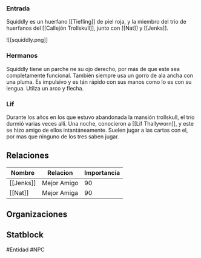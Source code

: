 
### Entrada
Squiddly es un huerfano [[Tiefling]] de piel roja, y la miembro del trio de huerfanos del [[Callejón Trollskull]], junto con [[Nat]] y [[Jenks]].

![[squiddly.png]]
### Hermanos
Squiddly tiene un parche ne su ojo derecho, por más de que este sea completamente funcional. También siempre usa un gorro de ala ancha con una pluma. Es impulsivo y es tán rápido con sus manos como lo es con su lengua. Utilza un arco y flecha.

### Lif
Durante los años en los que estuvo abandonada la mansión trollskull, el trío durmió varias veces allí. Una noche, conocieron a [[Lif Thallyworn]], y este se hizo amigo de ellos intantáneamente. Suelen jugar a las cartas con el, por mas que ninguno de los tres saben jugar.

## Relaciones

| Nombre       | Relacion    | Importancia |
| ------------ | ----------- | ----------- |
| [[Jenks]]    | Mejor Amigo | 90          |
| [[Nat]] | Mejor Amiga | 90      |

## Organizaciones


## Statblock


#Entidad #NPC